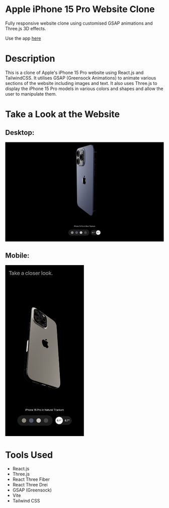 # Apple iPhone 15 Pro Website Clone

Fully responsive website clone using customised GSAP animations and Three.js 3D effects. 

Use the app [here](https://bright-gelato-d9b778.netlify.app)

# Description
This is a clone of Apple's iPhone 15 Pro website using React.js and TailwindCSS. It utilises GSAP (Greensock Animations) to animate various sections of the website including images and text. It also uses Three.js to display the iPhone 15 Pro models in various colors and shapes and allow the user to manipulate them.

# Take a Look at the Website

## Desktop:

<kbd>
<img src="readme-images/desktop-image.png" />
</kbd>

## Mobile:

<kbd>
<img src="readme-images/mobile-image.png" width="250"/>
</kbd>

# Tools Used
* React.js
* Three.js
* React Three Fiber
* React Three Drei
* GSAP (Greensock)
* Vite
* Tailwind CSS
